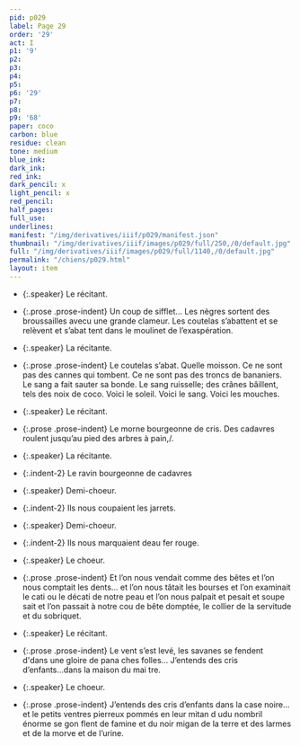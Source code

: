 ```yaml
---
pid: p029
label: Page 29
order: '29'
act: I
p1: '9'
p2: 
p3: 
p4: 
p5: 
p6: '29'
p7: 
p8: 
p9: '68'
paper: coco
carbon: blue
residue: clean
tone: medium
blue_ink: 
dark_ink: 
red_ink: 
dark_pencil: x
light_pencil: x
red_pencil: 
half_pages: 
full_use: 
underlines: 
manifest: "/img/derivatives/iiif/p029/manifest.json"
thumbnail: "/img/derivatives/iiif/images/p029/full/250,/0/default.jpg"
full: "/img/derivatives/iiif/images/p029/full/1140,/0/default.jpg"
permalink: "/chiens/p029.html"
layout: item
---
```




- {:.speaker} Le récitant.

- {:.prose .prose-indent} Un coup de sifflet... Les nègres sortent des broussailles avec<span class="delete">u</span> une grande clameur. Les coutelas s’abattent et se relèvent et s’abat tent dans le moulinet de l’exaspération.


- {:.speaker} La récitante.

- {:.prose .prose-indent} Le coutelas s’abat. Quelle moisson. Ce ne sont pas des cannes qui tombent. Ce ne sont pas des troncs de bananiers. <span class="delete">Le sang a fait</span> <span class="delete">sauter sa bonde.&nbsp;</span>Le sang ruisselle; des crânes ba<span class="add  accent">̂</span>illent, tels des noix de coco. Voici le soleil. Voici le sang. Voici les mouches.


- {:.speaker} Le récitant.

- {:.prose .prose-indent} Le morne bourgeonne de cris. Des cadavres roulent jusqu’au pied des arbres à pain<span class="delete">,</span>/.


- {:.speaker} La récitante.

- {:.indent-2} Le ravin bourgeonne de cadavres


- {:.speaker} Demi-choeur.

- {:.indent-2} Ils nous<span class="add light-pencil                              vertical-line "> </span>coupaient les jarrets.


- {:.speaker} Demi-choeur.

- {:.indent-2} Ils nous<span class="add light-pencil                              vertical-line "> </span>marquaient <span class="delete">de</span><span class="add  above">au</span> fer rouge.


- {:.speaker} Le choeur.

- {:.prose .prose-indent} Et l’on nous vendait comme des bêtes et l’on nous comptait les dents... et l’on nous tâtait les bourses et l’on examinait le cati ou <span class="delete">le </span>décati de notre peau et l’on nous palpait et pesait et soupe sait et l’on passait à notre cou de bête domptée, le collier de la servitude et du sobriquet.


- {:.speaker} Le récitant.

- {:.prose .prose-indent} Le vent s’est levé, les savanes se fendent <span class="delete">d'</span><span class="add light-pencil ">dans&nbsp;</span>une gloire de pana ches folles... J’entends des cris d’enfants...dans la maison du mai tre.


- {:.speaker} Le choeur.

- {:.prose .prose-indent} J’entends des cris d’enfants dans la case noire... et le petits ventres pierreux pommés en leur mitan <span class="delete">d u</span><span class="add #d_p inline">du</span> nombril énorme se gon flent de famine et du noir migan de la terre et des larmes et de la morve et de l’urine.



